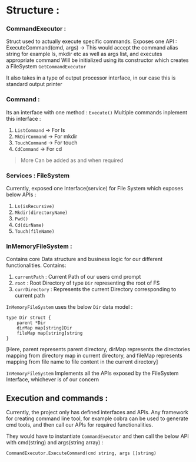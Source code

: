 # Structure :
### CommandExecutor :
Struct used to actually execute specific commands. 
Exposes one API : ExecuteCommand(cmd, args) -> This would accept the command alias string for example ls, mkdir etc as well as args list, and executes appropriate command
Will be initialized using its constructor which creates a FileSystem
`GetCommandExecutor`

It also takes in a type of output processor interface, in our case this is standard output printer


### Command :
Its an interface with one method : `Execute()`
Multiple commands inplement this interface :
1) `ListCommand` -> For ls
2) `MkDirCommand` -> For mkdir
3) `TouchCommand` -> For touch
4) `CdCommand` -> For cd

>More Can be added as and when required


### Services : FileSystem
Currently, exposed one Interface(service) for File System which exposes below APIs :
1. `Ls(isRecursive)`
2. `Mkdir(directoryName)`
3. `Pwd()`
4. `Cd(dirName)`
5. `Touch(fileName)`


### InMemoryFileSystem :
Contains core Data structure and business logic for our different functionalities.
Contains:
1) `currentPath` : Current Path of our users cmd prompt
2) `root` : Root Directory of type `Dir` representing the root of FS
3) `currDirectory` : Represents the current Directory corresponding to current path

`InMemoryFileSystem` uses the below `Dir` data model :
```
type Dir struct {
    parent *Dir
    dirMap map[string]Dir
    fileMap map[string]string
}
```

[Here, parent represents parent directory, dirMap represents the directories mapping from directory map in current directory, and fileMap represents mapping from file name to file content in the current directory]


`InMemoryFileSystem` Implements all the APIs exposed by the FileSystem Interface, whichever is of our concern


## Execution and commands :
Currently, the project only has defined interfaces and APIs. Any framework for creating command line tool, for example cobra can be used to generate cmd tools, and then call our APIs for required functionalities. 

They would have to instantiate `CommandExecutor` and then call the below API with cmd(string) and args(string array) :

```CommandExecutor.ExecuteCommand(cmd string, args []string)```


